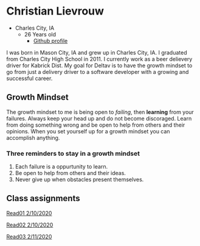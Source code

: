 # Christian Lievrouw  
  - Charles City, IA
    - 26 Years old
      - [Github profile](https://github.com/ChristianLievrouw)

  I was born in Mason City, IA and grew up in Charles City, IA. I graduated from Charles City High School in 2011. I currently  work as a beer delievery driver for Kabrick Dist. My goal for Deltav is to have the growth mindset to go from just a delivery driver to a software developer with a growing and successful career.


## Growth Mindset

  The growth mindset to me is being open to *failing*, then **learning** from your failures. Always keep your head up and do not become discoraged. Learn from doing something wrong and be open to help from others and their opinions. When you set yourself up for a growth mindset you can accomplish anything.
### Three reminders to stay in a growth mindset
  1. Each failure is a oppurtunity to learn.
  2. Be open to help from others and their ideas.
  3. Never give up when obstacles present themselves.

## Class assignments
[Read01 2/10/2020](docs/read01.md)

[Read02 2/10/2020](docs/read02.md)

[Read03 2/11/2020](docs/read03.md)

